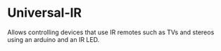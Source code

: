 # Universal-IR
Allows controlling devices that use IR remotes such as TVs and stereos using an arduino and an IR LED.
